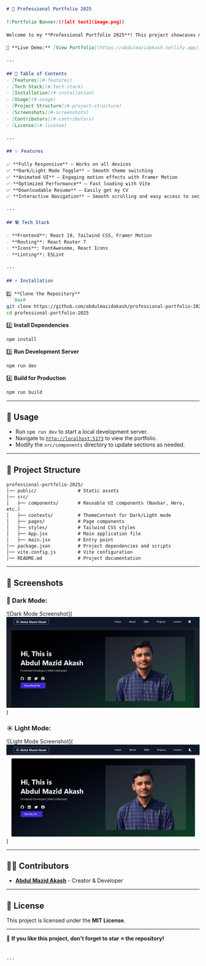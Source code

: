 
```md
# 🚀 Professional Portfolio 2025

![Portfolio Banner](![alt text](image.png))

Welcome to my **Professional Portfolio 2025**! This project showcases my skills, experience, and work as a **Frontend Developer**. Built with **React, Tailwind CSS, Framer Motion, and Vite**, this portfolio is designed to be **fast, responsive, and visually appealing**.

🔗 **Live Demo:** [View Portfolio](https://abdulmazidakash.netlify.app/)

---

## 📌 Table of Contents
- [Features](#-features)
- [Tech Stack](#-tech-stack)
- [Installation](#-installation)
- [Usage](#-usage)
- [Project Structure](#-project-structure)
- [Screenshots](#-screenshots)
- [Contributors](#-contributors)
- [License](#-license)

---

## ✨ Features

✅ **Fully Responsive** – Works on all devices  
✅ **Dark/Light Mode Toggle** – Smooth theme switching  
✅ **Animated UI** – Engaging motion effects with Framer Motion  
✅ **Optimized Performance** – Fast loading with Vite  
✅ **Downloadable Resume** – Easily get my CV  
✅ **Interactive Navigation** – Smooth scrolling and easy access to sections  

---

## 🛠 Tech Stack

- **Frontend**: React 19, Tailwind CSS, Framer Motion  
- **Routing**: React Router 7  
- **Icons**: FontAwesome, React Icons  
- **Linting**: ESLint  

---

## ⚡ Installation

1️⃣ **Clone the Repository**
```bash
git clone https://github.com/abdulmazidakash/professional-portfolio-2025
cd professional-portfolio-2025
```

2️⃣ **Install Dependencies**
```bash
npm install
```

3️⃣ **Run Development Server**
```bash
npm run dev
```

4️⃣ **Build for Production**
```bash
npm run build
```

---

## 🚀 Usage

- Run `npm run dev` to start a local development server.
- Navigate to [`http://localhost:5173`](http://localhost:5173) to view the portfolio.
- Modify the `src/components` directory to update sections as needed.

---

## 📁 Project Structure

```
professional-portfolio-2025/
│── public/               # Static assets
│── src/
│   ├── components/       # Reusable UI components (Navbar, Hero, etc.)
│   ├── contexts/         # ThemeContext for Dark/Light mode
│   ├── pages/            # Page components
│   ├── styles/           # Tailwind CSS styles
│   ├── App.jsx           # Main application file
│   ├── main.jsx          # Entry point
│── package.json          # Project dependencies and scripts
│── vite.config.js        # Vite configuration
│── README.md             # Project documentation
```

---

## 📸 Screenshots

### 🌙 Dark Mode:
![Dark Mode Screenshot](![alt text](image-2.png))

### ☀️ Light Mode:
![Light Mode Screenshot](![alt text](image-1.png))

---

## 👨‍💻 Contributors

- **[Abdul Mazid Akash](https://github.com/abdulmazidakash)** - Creator & Developer

---

## 📜 License

This project is licensed under the **MIT License**.

---

🎯 **If you like this project, don't forget to star ⭐ the repository!**
```

---
